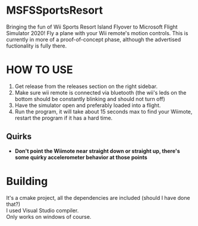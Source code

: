 # MSFSSportsResort
Bringing the fun of Wii Sports Resort Island Flyover to Microsoft Flight Simulator 2020! Fly a plane with your Wii remote's motion controls.
This is currently in more of a proof-of-concept phase, although the advertised fuctionality is fully there.

# HOW TO USE
1. Get release from the releases section on the right sidebar.
2. Make sure wii remote is connected via bluetooth (the wii's leds on the bottom should be constantly blinking and should not turn off)
3. Have the simulator open and preferably loaded into a flight.
4. Run the program, it will take about 15 seconds max to find your Wiimote, restart the program if it has a hard time.

## Quirks
* **Don't point the Wiimote near straight down or straight up, there's some quirky accelerometer behavior at those points**

# Building
It's a cmake project, all the dependencies are included (should I have done that?)  
I used Visual Studio compiler.  
Only works on windows of course.
